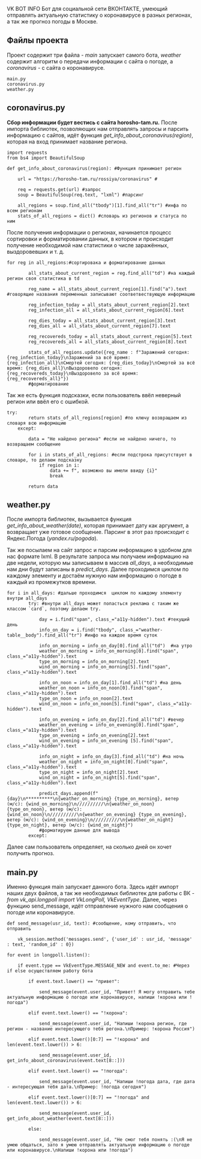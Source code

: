 VK BOT INFO
Бот для социальной сети ВКОНТАКТЕ, умеющий отправлять актуальную статистику о коронавирусе в разных регионах, а так же прогноз погоды в Москве.

Файлы проекта
---
Проект содержит три файла - _main_ запускает самого бота, _weather_ содержит алгоритм о передачи информации с сайта о погоде, а _coronavirus_ - с сайта о коронавирусе.
```
main.py
coronavirus.py
weather.py
```
coronavirus.py
---
__Сбор информации будет вестись с сайта horosho-tam.ru.__
После импорта библиотек, позволяющих нам отправлять запросы и парсить информацию с сайтов, идёт функция _get_info_about_coronavirus(region)_, которая на вход принимает название региона. 


```
import requests
from bs4 import BeautifulSoup

def get_info_about_coronavirus(region): #Функция принимает регион
    
    url = "https://horosho-tam.ru/rossiya/coronavirus" #

    req = requests.get(url) #запрос
    soup = BeautifulSoup(req.text, "lxml") #парсинг   
    
    all_regions = soup.find_all("tbody")[1].find_all("tr") #инфа по всем регионам
    stats_of_all_regions = dict() #словарь из регионов и статуса по ним
```


После получения информации о регионах, начинается процесс сортировки и форматировании данных, в котором и происходит получение необходимой нам статистики о числе заражённых, выздоровевших и т. д.

```
for reg in all_regions:#сортировака и форматирование данных
        
        all_stats_about_current_region = reg.find_all("td") #на каждый регион своя статистика в td
        
        reg_name = all_stats_about_current_region[1].find("a").text #говорящие названия переменных записывают соответвествующую информацию
        
        reg_infection_today = all_stats_about_current_region[2].text
        reg_infection_all = all_stats_about_current_region[6].text
        
        reg_dies_today = all_stats_about_current_region[3].text
        reg_dies_all = all_stats_about_current_region[7].text
        
        reg_recovereds_today = all_stats_about_current_region[5].text
        reg_recovereds_all = all_stats_about_current_region[8].text
        
        stats_of_all_regions.update({reg_name : f"Заражений сегодня: {reg_infection_today}\nЗаражений за всё время: {reg_infection_all}\nСмертей сегодня: {reg_dies_today}\nСмертей за всё время: {reg_dies_all}\nВыздоровело сегодня: {reg_recovereds_today}\nВыздоровело за всё время: {reg_recovereds_all}"})
        #форматирование
```

Так же есть функция подсказки, если пользователь ввёл неверный регион или ввёл его с ошибкой.
```
try:
        return stats_of_all_regions[region] #по ключу возвращаем из словаря всю информацию
    except:
        
        data = "Не найдено региона" #если не найдено ничего, то возвращаем сообщение
        
        for i in stats_of_all_regions: #если подстрока присутствует в словаре, то делаем подсказку
            if region in i:
                data += f", возможно вы имели ввиду {i}"
                break
            
        return data
```

weather.py
---
После импорта библиотек, вызывается функция _get_info_about_weather(date)_, которая принимает дату как аргумент, а возвращает уже готовое сообщение. Парсинг в этот раз происходит с Яндекс.Погода (_yandex.ru/pogoda_).

Так же посылаем на сайт запрос и парсим информацию в удобном для нас формате lxml. В результате запроса мы получаем информацию на две недели, которую мы записываем в массив _all_days_, а необходимые нам дни будут записаны в _predict_days_.
Далее проходимся циклом по каждому элементу и достаём нужную нам информацию о погоде в каждый из промежутков времени.
```
for i in all_days: #дальше проходимся  циклом по каждому элементу внутри all_days
        try: #внутри all_days может попасться реклама с таким же классом `card`, поэтому делаем try.
                   
            day = i.find("span", class_="a11y-hidden").text #текущий день
            info_on_day = i.find("tbody", class_="weather-table__body").find_all("tr") #инфо на каждое время суток
            
            info_on_morning = info_on_day[0].find_all("td")  #на утро
            weather_on_morning = info_on_morning[0].find("span", class_="a11y-hidden").text
            type_on_morning = info_on_morning[2].text
            wind_on_morning = info_on_morning[5].find("span", class_="a11y-hidden").text
            
            info_on_noon = info_on_day[1].find_all("td") #на день
            weather_on_noon = info_on_noon[0].find("span", class_="a11y-hidden").text
            type_on_noon = info_on_noon[2].text
            wind_on_noon = info_on_noon[5].find("span", class_="a11y-hidden").text
            
            info_on_evening = info_on_day[2].find_all("td") #вечер
            weather_on_evening = info_on_evening[0].find("span", class_="a11y-hidden").text
            type_on_evening = info_on_evening[2].text
            wind_on_evening = info_on_evening [5].find("span", class_="a11y-hidden").text
            
            info_on_night = info_on_day[3].find_all("td") #на ночь
            weather_on_night = info_on_night[0].find("span", class_="a11y-hidden").text
            type_on_night = info_on_night[2].text
            wind_on_night = info_on_night[5].find("span", class_="a11y-hidden").text
    
            predict_days.append(f"{day}\n**********\n{weather_on_morning} {type_on_morning}, ветер (м/c): {wind_on_morning}\n//////////\n{weather_on_noon} {type_on_noon}, ветер (м/c): {wind_on_noon}\n//////////\n{weather_on_evening} {type_on_evening}, ветер (м/c): {wind_on_evening}\n//////////\n{weather_on_night} {type_on_night}, ветер (м/c): {wind_on_night}")
            #форматируем данные для вывода     
        except:
```
Далее сам пользователь определяет, на сколько дней он хочет получить прогноз.

main.py
---
Именно функция main запускает данного бота. Здесь идёт импорт наших двух файлов, а так же необходимых библиотек для работы с ВК - _from vk_api.longpoll import VkLongPoll, VkEventType_.
Далее, через функцию send_message, идёт отправление нужного нам сообщения о погоде или коронавирусе.
```
def send_message(usr_id, text): #сообщение, кому отправить, что отправить

	vk_session.method('messages.send', {'user_id' : usr_id, 'message' : text, 'random_id' : 0})

for event in longpoll.listen():

    if event.type == VkEventType.MESSAGE_NEW and event.to_me: #Через if else осуществляем работу бота
        
        if event.text.lower() == "привет":
            
            send_message(event.user_id, "Привет! Я могу отправить тебе актуальную информацию о погоде или коронавирусе, напиши !корона или !погода")
            
        elif event.text.lower() == "!корона":
            
            send_message(event.user_id, "Напиши !корона регион, где регион - название интересующего тебя регона.\nПример: !корона Россия")
            
        elif event.text.lower()[0:7] == "!корона" and len(event.text.lower()) > 6:
    
            send_message(event.user_id, get_info_about_coronavirus(event.text[8::]))
            
        elif event.text.lower() == "!погода":
            
            send_message(event.user_id, "Напиши !погода дата, где дата - интересующая тебя дата.\nПример: !погода сегодня")
            
        elif event.text.lower()[0:7] == "!погода" and len(event.text.lower()) > 6:
                
            send_message(event.user_id, get_info_about_weather(event.text[8::]))
                      
        else:
            
            send_message(event.user_id, "Не смог тебя понять :(\nЯ не умею общаться, зато я умею отправлять актуальную информацию о погоде или коронавирусе.\nНапиши !корона или !погода")
```
